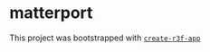 # matterport

This project was bootstrapped with [`create-r3f-app`](https://github.com/utsuboco/create-r3f-app)